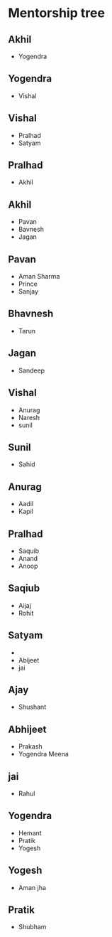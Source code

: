 # Mentorship tree

## Akhil
- Yogendra

## Yogendra
- Vishal

## Vishal
- Pralhad
- Satyam

## Pralhad
- Akhil

## Akhil
- Pavan
- Bavnesh
- Jagan

## Pavan 
- Aman Sharma
- Prince
- Sanjay

## Bhavnesh
- Tarun

## Jagan
- Sandeep

## Vishal
- Anurag
- Naresh
- sunil

## Sunil
- Sahid

## Anurag
- Aadil
- Kapil

## Pralhad
- Saquib
- Anand
- Anoop

## Saqiub
- Aijaj
- Rohit

## Satyam 
- 
- Abijeet
- jai

## Ajay 
- Shushant

## Abhijeet
- Prakash
- Yogendra Meena

## jai
- Rahul

## Yogendra
- Hemant
- Pratik 
- Yogesh

## Yogesh
- Aman jha

## Pratik 
- Shubham 


